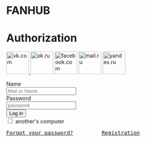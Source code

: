# FANHUB
<!DOCTYPE html>
<html>
<head>
    <meta charset="utf-8">
    <link rel="stylesheet" type="text/css" href="EnterStyles.css"/>
    <title> AUTHORIZATION </title>
</head>
<body>
<div id="av">
<h1> Authorization </h1>
<a href="https://vk.com/"  target="_blank"><img src="https://animedub.ru/templates/animedub/images/social/vkontakte.webp" width="60" height="60" alt="vk.com"> </a>
<a href="https://ok.ru/"  target="_blank"><img src="https://animedub.ru/templates/animedub/images/social/odnoklassniki.webp" width="60" height="60" alt="ok.ru"></a>
<a href="https://facebook.com"  target="_blank"><img src="https://animedub.ru/templates/animedub/images/social/facebook.webp" width="60" height="60" alt="facebook.com"></a>
<a href="https://mail.ru"  target="_blank"><img src="https://animedub.ru/templates/animedub/images/social/mailru.webp" width="60" height="60" alt="mail.ru"></a>
<a href="https://yandex.ru"  target="_blank"><img src="https://animedub.ru/templates/animedub/images/social/yandex.webp" width="60" height="60" alt="yandex.ru"></a>
<form action="" method="post">

<label> Name <br> <input type="text" placeholder="Mail or Name" ></label>
<br>
<label> Password <br> <input type="password" placeholder="password"></label>
<br>
<input type="submit" value="Log in">
<br>
<input type="checkbox" value="another's computer "> another's computer
<br>
<pre><a href="password.html" target="">Forgot your password?</a>         <a href="Registration.html" target="">Registration</a></pre> 
</form>
</div>
</body>
</html>
